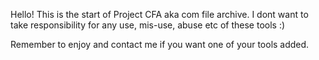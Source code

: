 Hello!
This is the start of Project CFA aka com file archive.
I dont want to take responsibility for any use, mis-use, abuse etc of these tools :)

Remember to enjoy and contact me if you want one of your tools added.
